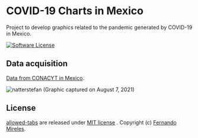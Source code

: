# COVID-19 Charts in Mexico
Project to develop graphics related to the pandemic generated by COVID-19 in Mexico.

[![Software License](https://img.shields.io/badge/license-MIT-brightgreen.svg)](LICENSE)

## Data acquisition

[Data from CONACYT in Mexico](https://datos.covid-19.conacyt.mx/#DownZCSV).


![natterstefan](https://res.cloudinary.com/dxgwcpdom/image/upload/v1628396388/GitHub/chart-07-08-2021_r1b1pz.png)
(Graphic captured on August 7, 2021)

## License

[allowed-tabs](https://github.com/fernandomireles/covid-19-charts/) are released under [MIT license](https://github.com/fernandomireles/covid-19-charts/blob/main/LICENSE) . Copyright (c) [Fernando Mireles](https://github.com/fernandomireles).
